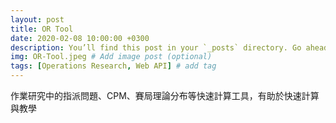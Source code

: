 ```yaml
---
layout: post
title: OR Tool
date: 2020-02-08 10:00:00 +0300
description: You’ll find this post in your `_posts` directory. Go ahead and edit it and re-build the site to see your changes. # Add post description (optional)
img: OR-Tool.jpeg # Add image post (optional)
tags: [Operations Research, Web API] # add tag
---
```

作業研究中的指派問題、CPM、賽局理論分布等快速計算工具，有助於快速計算與教學
